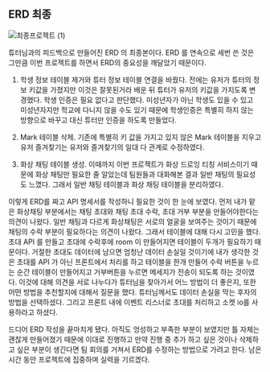 ## ERD 최종

![최종프로젝트 (1)](https://github.com/rimyepark/myTIL/assets/133215556/be692025-cd11-44b9-969f-9f838b60e2fc)

튜터님과의 피드백으로 만들어진 ERD 의 최종본이다. ERD 를 연속으로 세번 쓴 것은 그만큼 이번 프로젝트를 하면서 ERD의 중요성을 깨달았기 때문이다.

1. 학생 정보 테이블 제거와 튜터 정보 테이블 연결을 바꿨다. 전에는 유저가 튜터의 정보 키값을 가졌지만 이것은 잘못된거라 배운 뒤 튜터가 유저의 키값을 가지도록 변경했다. 학생 인증은 필요 없다고 판단했다. 미성년자가 아닌 학생도 있을 수 있고 미성년자지만 학교에 다니지 않을 수도 있기 때문에 학생인증은 특별히 하지 않는 방향으로 바꾸고 대신 튜터만 인증을 하도록 만들었다.

2. Mark 테이블 삭제. 기존에 특별히 키 값을 가지고 있지 않은 Mark 테이블을 지우고 유저 즐겨찾기는 유저와 즐겨찾기의 일대 다 관계로 수정하였다.

3. 화상 채팅 테이블 생성. 이때까지 이번 프로젝트가 화상 드로잉 티칭 서비스이기 때문에 화상 채팅만 필요한 줄 알았는데 팀원들과 대화해본 결과 일반 채팅의 필요성도 느꼈다. 그래서 일반 채팅 테이블과 화상 채팅 테이블을 분리하였다. 

이렇게 ERD를 짜고  API 명세서를 작성하니 필요한 것이 한 눈에 보였다. 먼저 내가 맡은 화상채팅 부분에서는 채팅 초대와 채팅 초대 수락, 초대 거부 부분을 만들어야한다는 의견이 나왔다. 일반 채팅과 다르게 화상채팅은 서로의 얼굴을 보여주는 것이기 때문에 채팅의 수락 부분이 필요하다는 의견이 나왔다. 그래서 테이블에 대해 다시 고민을 했다. 초대 API 를 만들고 초대에 수락후에 room 이 만들어지면 테이블이 두개가 필요하기 때문이다. 거절한 초대도 데이터에 남으면 엄청난 데이터 손실일 것이기에 내가 생각한 것은 초대를 API 가 아닌 프론트에서 처리를 하고 테이블을 한개 만들어 수락 버튼을 누르는 순간 테이블이 만들어지고 거부버튼을 누르면 메세지가 전송이 되도록  하는 것이였다. 이것에 대해 의견을 서로 나누다가 튜터님을 찾아가서 어느 방법이 더 좋은지, 또한 어떤 방법을 추천할지에 대해서 질문을 했다. 튜터님께서도 데이터 손실을 막는 후자의 방법을 선택하셨다. 그리고 프론트 내에 이벤트 리스너로 초대를 처리하고 소켓 io를 사용하라고 하셨다.

드디어 ERD 작성을 끝마치게 됐다. 아직도 엉성하고 부족한 부분이 보였지만 틀 자체는 괜찮게 만들어졌기 때문에 이대로 진행하고 만약 진행 중 추가 하고 싶은 것이나 삭제하고 싶은 부분이 생긴다면 팀 회의를 거쳐서 ERD를 수정하는 방법으로 가려고 한다. 남은 시간 동안 프로젝트에 집중하며 실력을 기르겠다.